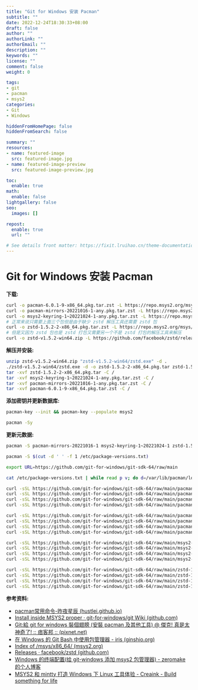 ```yaml
---
title: "Git for Windows 安装 Pacman"
subtitle: ""
date: 2022-12-24T18:30:33+08:00
draft: false
author: ""
authorLink: ""
authorEmail: ""
description: ""
keywords: ""
license: ""
comment: false
weight: 0

tags:
- git
- pacman
- msys2
categories:
- Git
- Windows

hiddenFromHomePage: false
hiddenFromSearch: false

summary: ""
resources:
- name: featured-image
  src: featured-image.jpg
- name: featured-image-preview
  src: featured-image-preview.jpg

toc:
  enable: true
math:
  enable: false
lightgallery: false
seo:
  images: []

repost:
  enable: true
  url: ""

# See details front matter: https://fixit.lruihao.cn/theme-documentation-content/#front-matter
---
```


<!--more-->

# Git for Windows 安装 Pacman

**下载:**

```bash
curl -o pacman-6.0.1-9-x86_64.pkg.tar.zst -L https://repo.msys2.org/msys/x86_64/pacman-6.0.1-9-x86_64.pkg.tar.zst
curl -o pacman-mirrors-20221016-1-any.pkg.tar.zst -L https://repo.msys2.org/msys/x86_64/pacman-mirrors-20221016-1-any.pkg.tar.zst
curl -o msys2-keyring-1~20221024-1-any.pkg.tar.zst -L https://repo.msys2.org/msys/x86_64/msys2-keyring-1~20221024-1-any.pkg.tar.zst
# 正常来说只需要上面三个包但是由于缺少 zstd 解压工具还需要 zstd 包
curl -o zstd-1.5.2-2-x86_64.pkg.tar.zst -L https://repo.msys2.org/msys/x86_64/zstd-1.5.2-2-x86_64.pkg.tar.zst
# 但是又因为 zstd 包也是 zstd 打包又需要另一个不是 zstd 打包的解压工具来解压
curl -o zstd-v1.5.2-win64.zip -L https://github.com/facebook/zstd/releases/download/v1.5.2/zstd-v1.5.2-win64.zip
```

**解压并安装:**

```bash
unzip zstd-v1.5.2-win64.zip "zstd-v1.5.2-win64/zstd.exe" -d .
./zstd-v1.5.2-win64/zstd.exe -d -o zstd-1.5.2-2-x86_64.pkg.tar zstd-1.5.2-2-x86_64.pkg.tar.zst
tar -xvf zstd-1.5.2-2-x86_64.pkg.tar -C /
tar -xvf msys2-keyring-1~20221024-1-any.pkg.tar.zst -C /
tar -xvf pacman-mirrors-20221016-1-any.pkg.tar.zst -C /
tar -xvf pacman-6.0.1-9-x86_64.pkg.tar.zst -C /
```

**添加密钥并更新数据库:**

```bash
pacman-key --init && pacman-key --populate msys2

pacman -Sy
```

**更新元数据:**

```bash
pacman -S pacman-mirrors-20221016-1 msys2-keyring-1~20221024-1 zstd-1.5.2-2

pacman -S $(cut -d ' ' -f 1 /etc/package-versions.txt)

export URL=https://github.com/git-for-windows/git-sdk-64/raw/main

cat /etc/package-versions.txt | while read p v; do d=/var/lib/pacman/local/$p-$v; mkdir -p $d; echo $d; for f in desc files install mtree; do curl -sSL "$URL$d/$f" -o $d/$f; done; done

curl -sSL https://github.com/git-for-windows/git-sdk-64/raw/main/pacman-6.0.1-9/desc -o /var/lib/pacman/local/pacman-6.0.1-9/desc
curl -sSL https://github.com/git-for-windows/git-sdk-64/raw/main/pacman-6.0.1-9/files -o /var/lib/pacman/local/pacman-6.0.1-9/files
curl -sSL https://github.com/git-for-windows/git-sdk-64/raw/main/pacman-6.0.1-9/install -o /var/lib/pacman/local/pacman-6.0.1-9/install
curl -sSL https://github.com/git-for-windows/git-sdk-64/raw/main/pacman-6.0.1-9/mtree -o /var/lib/pacman/local/pacman-6.0.1-9/mtree

curl -sSL https://github.com/git-for-windows/git-sdk-64/raw/main/pacman-mirrors-20221016-1/desc -o /var/lib/pacman/local/pacman-mirrors-20221016-1/desc
curl -sSL https://github.com/git-for-windows/git-sdk-64/raw/main/pacman-mirrors-20221016-1/files -o /var/lib/pacman/local/pacman-mirrors-20221016-1/files
curl -sSL https://github.com/git-for-windows/git-sdk-64/raw/main/pacman-mirrors-20221016-1/install -o /var/lib/pacman/local/pacman-mirrors-20221016-1/install
curl -sSL https://github.com/git-for-windows/git-sdk-64/raw/main/pacman-mirrors-20221016-1/mtree -o /var/lib/pacman/local/pacman-mirrors-20221016-1/mtree

curl -sSL https://github.com/git-for-windows/git-sdk-64/raw/main/msys2-keyring-1~20221024-1/desc -o /var/lib/pacman/local/msys2-keyring-1~20221024-1/desc
curl -sSL https://github.com/git-for-windows/git-sdk-64/raw/main/msys2-keyring-1~20221024-1/files -o /var/lib/pacman/local/msys2-keyring-1~20221024-1/files
curl -sSL https://github.com/git-for-windows/git-sdk-64/raw/main/msys2-keyring-1~20221024-1/install -o /var/lib/pacman/local/msys2-keyring-1~20221024-1/install
curl -sSL https://github.com/git-for-windows/git-sdk-64/raw/main/msys2-keyring-1~20221024-1/mtree -o /var/lib/pacman/local/msys2-keyring-1~20221024-1/mtree

curl -sSL https://github.com/git-for-windows/git-sdk-64/raw/main/zstd-1.5.2-2/desc -o /var/lib/pacman/local/zstd-1.5.2-2/desc
curl -sSL https://github.com/git-for-windows/git-sdk-64/raw/main/zstd-1.5.2-2/files -o /var/lib/pacman/local/zstd-1.5.2-2/files
curl -sSL https://github.com/git-for-windows/git-sdk-64/raw/main/zstd-1.5.2-2/install -o /var/lib/pacman/local/zstd-1.5.2-2/install
curl -sSL https://github.com/git-for-windows/git-sdk-64/raw/main/zstd-1.5.2-2/mtree -o /var/lib/pacman/local/zstd-1.5.2-2/mtree
```



**参考资料:**

- [pacman常用命令-昨夜星辰 (hustlei.github.io)](https://hustlei.github.io/2018/11/msys2-pacman.html)
- [Install inside MSYS2 proper · git-for-windows/git Wiki (github.com)](https://github.com/git-for-windows/git/wiki/Install-inside-MSYS2-proper)
- [Git:給 git for windows 裝個翅膀 (安裝 pacman 及其他工具) @ 傑克! 真是太神奇了! :: 痞客邦 :: (pixnet.net)](https://magicjackting.pixnet.net/blog/post/222933984)
- [在 Windows 的 Git Bash 中使用包管理器 - iris (ginshio.org)](https://blog.ginshio.org/2022/git_bash_with_pacman_on_windows/#安装-pacman-及其依赖)
- [Index of /msys/x86_64/ (msys2.org)](https://repo.msys2.org/msys/x86_64/)
- [Releases · facebook/zstd (github.com)](https://github.com/facebook/zstd/releases)
- [Windows 的终端配置(给 git-windows 添加 msys2 包管理器) - zeromake 的个人博客](https://blog.zeromake.com/pages/windows-terminal-configuration/)
- [MSYS2 和 mintty 打造 Windows 下 Linux 工具体验 - Creaink - Build something for life](https://creaink.github.io/post/Computer/Windows/win-msys2.html)
